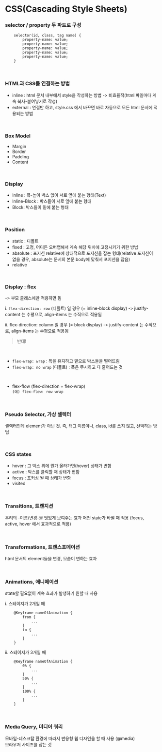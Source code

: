 # CSS(Cascading Style Sheets)

### selector / property 두 파트로 구성

```
    selector(id, class, tag name) {
        property-name: value;
        property-name: value;
        property-name: value;
        property-name: value;
        property-name: value;
    }
```

<br>

### HTML과 CSS를 연결하는 방법

- inline : html 문서 내부에서 style을 작성하는 방법 -> 비효율적(html 파일마다 계속 복사-붙여넣기로 작성)
- external : 연결만 하고, style.css 에서 바꾸면 바로 자동으로 모든 html 문서에 적용되는 방법

<br>

### Box Model

- Margin
- Border
- Padding
- Content

<br>

### Display

- Inline : 폭-높이 박스 없이 서로 옆에 붙는 형태(Text)
- Inline-Block : 박스들이 서로 옆에 붙는 형태
- Block: 박스들이 밑에 붙는 형태

<br>

### Position

- static : 디폴트
- fixed : 고정, 어디든 오버랩해서 계속 해당 위치에 고정시키기 위한 방법
- absolute : 포지션 relative에 상대적으로 포지션을 잡는 형태(relative 포지션이 없을 경우, absolute는 문서의 본문 body에 맞춰서 포지션을 잡음)
- relative

<br>

### Display : flex

-> 부모 클래스에만 적용하면 됨

ⅰ. `flex-direction: row` (디폴트) 일 경우 (= inline-block display)
-> justify-content 는 수평으로, align-items 는 수직으로 적용됨

ⅱ. flex-direction: column 일 경우 (= block display)
-> justify-content 는 수직으로, align-items 는 수평으로 적용됨

> 반대!

<br>

- `flex-wrap: wrap` : 폭을 유지하고 밑으로 박스들을 떨어뜨림
- `flex-wrap: no wrap` (디폴트) : 폭은 무시하고 다 줄어드는 것

<br>

- flex-flow (flex-direction + flex-wrap) <br>
  `(예) flex-flow: row wrap`

<br>

### Pseudo Selector, 가상 셀렉터

셀렉터인데 element가 아닌 것. 즉, 태그 이름이나, class, id를 쓰지 않고, 선택하는 방법

<br>

### CSS states

- hover : 그 박스 위에 뭔가 올라가면(hover) 상태가 변함
- active : 박스를 클릭할 때 상태가 변함
- focus : 포커싱 될 때 상태가 변함
- visited

<br>

### Transitions, 트랜지션

우리의 -이름/변경-을 멋있게 보여주는 효과
어떤 state가 바뀔 때 적용 (focus, active, hover 에서 효과적으로 적용)

<br>

### Transformations, 트랜스포메이션

html 문서의 element들을 변경, 모습이 변하는 효과

<br>

### Animations, 애니메이션

state할 필요없이 계속 효과가 발생하기 원할 때 사용

ⅰ. 스테이지가 2개일 때

```
    @Keyframe nameOfAnimation {
        from {
            ...
        }
        to {
            ...
        }
    }
```

ⅱ. 스테이지가 3개일 때

```
    @Keyframe nameOfAnimation {
        0% {
            ...
        }
        50% {
            ...
        }
        100% {
            ...
        }
    }
```

<br>

### Media Query, 미디어 쿼리

모바일-데스크탑 환경에 따라서 반응형 웹 디자인을 할 때 사용 (@media) <br>
브라우저 사이즈를 잡는 것
